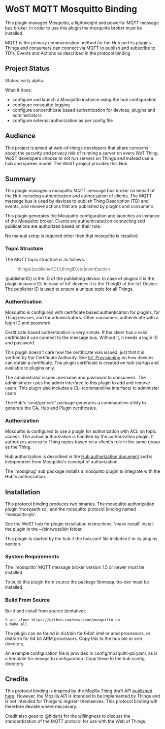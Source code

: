 # WoST MQTT Mosquitto Binding

This plugin manages Mosquitto, a lightweight and powerful MQTT message bus broker. In order to use this plugin the mosquitto broker must be installed.

MQTT is the primary communication method for the Hub and its plugins. Things and consumers can connect via MQTT to publish and subscribe to TD's, Events and Actions as described in the protocol binding. 

## Project Status

Status: early alpha. 

What it does:
- configure and launch a Mosquitto instance using the hub configuration
- configure mosquitto logging
- configure concertificate based authentication for devices, plugins and administrators
- configure external authorization as per config file

## Audience

This project is aimed at web-of-things developers that share concerns about the security and privacy risk of running a server on every WoT Thing. WoST developers choose to not run servers on Things and instead use a hub and spokes model. The WoST project provides this Hub.

## Summary

This plugin manages a mosquitto MQTT message bus broker on behalf of the Hub including authentication and authorization of clients. The MQTT message bus is used by devices to publish Thing Description (TD) and events, and receive actions that are published by plugins and consumers. 

This plugin generates the Mosquitto configuration and launches an instance of the Mosquitto broker. Clients are authenticated on connecting and publications are authorized based on their role.

No manual setup is required other than that mosquitto is installed.

### Topic Structure

The MQTT topic structure is as follows:
>  things/{publisherID}/{thingID}/td|event|action

{publisherID} is the ID of the publishing device. In case of plugins it is the plugin instance ID. In case of IoT devices it is the ThingID of the IoT Device. The publisher ID is used to ensure a unique topic for all Things.


### Authentication

Mosquitto is configured with certificate based authentication for plugins, for Thing devices, and for administrators. Other consumers authenticate with a login ID and password.

Certificate based authentication is very simple. If the client has a valid certificate it can connect to the message bus. Without it, it needs a login ID and password. 

This plugin doesn't care how the certificate was issued, just that it is verified by the Certificate Authority. See [IoT Provisioning](https://github.com/wostzone/idprov-standard) on how devices can obtain a certificate. The plugin certificate is created on hub startup and available to plugins only.

The administrator issues username and password to consumers. The administrator uses the admin interface to this plugin to add and remove users. This plugin also includes a CLI (commandline interface) to administer users.

The Hub's 'cmd/gencert' package generates a commandline utility to generate the CA, Hub and Plugin certificates.

### Authorization

Mosquitto is configured to use a plugin for authorization with ACL on topic access. The actual authorization is handled by the authorization plugin. It authorizes access to Thing topics based on a client's role in the same group as the Thing.

Hub authorization is described in the [Hub authorization document](https://github.com/wostzone/docs/authorization.md) and is independent from Mosquitto's concept of authorization.

The 'mosqplug' sub package installs a mosquitto plugin to integrate with the Hub's authorization.

## Installation

This protocol binding produces two binaries. The mosquitto authorization plugin 'mosqauth.so', and the mosquitto protocol binding named 'mosquitto-pb'.

See the WoST hub for plugin installation instructions.
'make install' install the plugin in the ~/bin/wost/bin folder.

This plugin is started by the hub if the hub.conf file includes it in its plugins section.

### System Requirements

The 'mosquitto' MQTT message broker version 1.5 or newer must be installed.

To build this plugin from source the package libmosquitto-dev must be installed.

### Build From Source

Build and install from source (tentative):
```
$ git clone https://github.com/wostzone/mosquitto-pb
$ make all 
```
The plugin can be found in dist/bin for 64bit intel or amd processors, or dist/arm for 64 bit ARM processors. Copy this to the hub bin or arm directory.

An example configuration file is provided in config/mosquitti-pb.yaml, as is a template for mosquitto configuration. Copy these to the hub config directory.

## Credits

This protocol binding is inspired by the Mozilla Thing draft API [published here](https://iot.mozilla.org/wot/#web-thing-description). However, the Mozilla API is intended to be implemented by Things and is not intended for Things to register themselves. This protocol binding will therefore deviate where neccesary. 

Credit also goes to @hidaris for the willingness to discuss the standardization of the MQTT protocol for use with the Web of Things.
